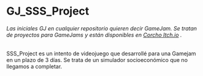 # GJ_SSS_Project

###### Las iniciales GJ en cualquier repositorio quieren decir GameJam. Se tratan de proyectos para GameJams y están disponibles en [Corcho Itch.io](https://corcho.itch.io/ "Heading link") .

SSS_Project es un intento de videojuego que desarrollé para una Gamejam en un plazo de 3 días. Se trata de un simulador socioeconómico que no llegamos a completar.

